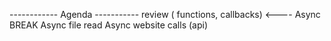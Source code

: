 ------------ Agenda -----------
review ( functions, callbacks) <----
Async
BREAK
Async file read
Async website calls (api)